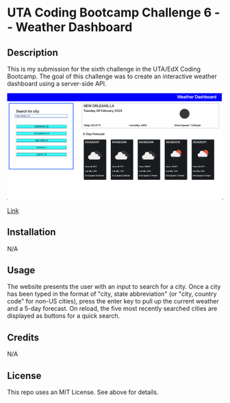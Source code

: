 # UTA Coding Bootcamp Challenge 6 -- Weather Dashboard

## Description

This is my submission for the sixth challenge in the UTA/EdX Coding Bootcamp. The goal of this challenge was to create an interactive weather dashboard using a server-side API.

<img src="./assets/images/Screenshot.png"/>



<a href="https://njmeister.github.io/Challenge6-WeatherDashboard/">Link</a>



## Installation

N/A



## Usage

The website presents the user with an input to search for a city. Once a city has been typed in the format of "city, state abbreviation" (or "city, country code" for non-US cities), press the enter key to pull up the current weather and a 5-day forecast. On reload, the five most recently searched cities are displayed as buttons for a quick search. 

## Credits

N/A

## License

This repo uses an MIT License. See above for details.

